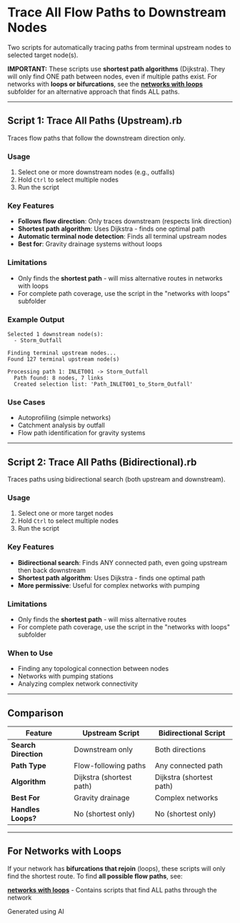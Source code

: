 # Trace All Flow Paths to Downstream Nodes

Two scripts for automatically tracing paths from terminal upstream nodes to selected target node(s).

**IMPORTANT:** These scripts use **shortest path algorithms** (Dijkstra). They will only find ONE path between nodes, even if multiple paths exist. For networks with **loops or bifurcations**, see the **[networks with loops](./networks%20with%20loops/)** subfolder for an alternative approach that finds ALL paths.

---

## Script 1: Trace All Paths (Upstream).rb

Traces flow paths that follow the downstream direction only.

### Usage
1. Select one or more downstream nodes (e.g., outfalls)
2. Hold `Ctrl` to select multiple nodes
3. Run the script

### Key Features
- **Follows flow direction**: Only traces downstream (respects link direction)
- **Shortest path algorithm**: Uses Dijkstra - finds one optimal path
- **Automatic terminal node detection**: Finds all terminal upstream nodes
- **Best for**: Gravity drainage systems without loops

### Limitations
- Only finds the **shortest path** - will miss alternative routes in networks with loops
- For complete path coverage, use the script in the "networks with loops" subfolder

### Example Output
```
Selected 1 downstream node(s):
  - Storm_Outfall

Finding terminal upstream nodes...
Found 127 terminal upstream node(s)

Processing path 1: INLET001 -> Storm_Outfall
  Path found: 8 nodes, 7 links
  Created selection list: 'Path_INLET001_to_Storm_Outfall'
```

### Use Cases
- Autoprofiling (simple networks)
- Catchment analysis by outfall
- Flow path identification for gravity systems

---

## Script 2: Trace All Paths (Bidirectional).rb

Traces paths using bidirectional search (both upstream and downstream).

### Usage
1. Select one or more target nodes
2. Hold `Ctrl` to select multiple nodes
3. Run the script

### Key Features
- **Bidirectional search**: Finds ANY connected path, even going upstream then back downstream
- **Shortest path algorithm**: Uses Dijkstra - finds one optimal path
- **More permissive**: Useful for complex networks with pumping

### Limitations
- Only finds the **shortest path** - will miss alternative routes
- For complete path coverage, use the script in the "networks with loops" subfolder

### When to Use
- Finding any topological connection between nodes
- Networks with pumping stations
- Analyzing complex network connectivity

---

## Comparison

| Feature | Upstream Script | Bidirectional Script |
|---------|-----------------|----------------------|
| **Search Direction** | Downstream only | Both directions |
| **Path Type** | Flow-following paths | Any connected path |
| **Algorithm** | Dijkstra (shortest path) | Dijkstra (shortest path) |
| **Best For** | Gravity drainage | Complex networks |
| **Handles Loops?** | No (shortest only) | No (shortest only) |

---

## For Networks with Loops

If your network has **bifurcations that rejoin** (loops), these scripts will only find the shortest route. To find **all possible flow paths**, see:

**[networks with loops](./networks%20with%20loops/)** - Contains scripts that find ALL paths through the network

Generated using AI